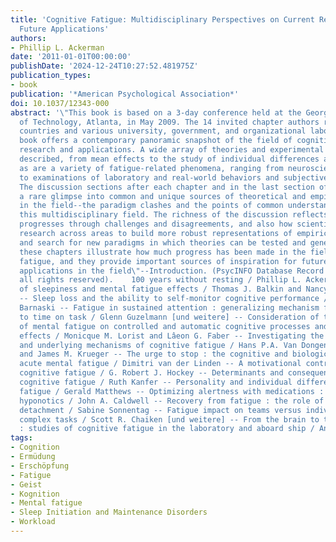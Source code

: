 ```yaml
---
title: 'Cognitive Fatigue: Multidisciplinary Perspectives on Current Research and
  Future Applications'
authors:
- Phillip L. Ackerman
date: '2011-01-01T00:00:00'
publishDate: '2024-12-24T10:27:52.481975Z'
publication_types:
- book
publication: '*American Psychological Association*'
doi: 10.1037/12343-000
abstract: '\"This book is based on a 3-day conference held at the Georgia Institute
  of Technology, Atlanta, in May 2009. The 14 invited chapter authors represent six
  countries and various university, government, and organizational laboratories. This
  book offers a contemporary panoramic snapshot of the field of cognitive fatigue
  research and applications. A wide array of theories and experimental methods are
  described, from mean effects to the study of individual differences and team performance,
  as are a variety of fatigue-related phenomena, ranging from neuroscience studies
  to examinations of laboratory and real-world behaviors and subjective feelings.
  The discussion sections after each chapter and in the last section of the book provide
  a rare glimpse into common and unique sources of theoretical and empirical progress
  in the field--the paradigm clashes and the points of common understanding that transcend
  this multidisciplinary field. The richness of the discussion reflects how the science
  progresses through challenges and disagreements, and also how scientists integrate
  research across areas to build more robust representations of empirical phenomena
  and search for new paradigms in which theories can be tested and generalized. Together,
  these chapters illustrate how much progress has been made in the field of cognitive
  fatigue, and they provide important sources of inspiration for future research and
  applications in the field\"--Introduction. (PsycINFO Database Record (c) 2010 APA,
  all rights reserved).    100 years without resting / Phillip L. Ackerman -- Differentiation
  of sleepiness and mental fatigue effects / Thomas J. Balkin and Nancy J. Wesensten
  -- Sleep loss and the ability to self-monitor cognitive performance / Joseph V.
  Barnaski -- Fatigue in sustained attention : generalizing mechanism for time awake
  to time on task / Glenn Guzelmann [und weitere] -- Consideration of the influence
  of mental fatigue on controlled and automatic cognitive processes and related neuromodulatory
  effects / Monicque M. Lorist and Lâeon G. Faber -- Investigating the temporal dynamics
  and underlying mechanisms of cognitive fatigue / Hans P.A. Van Dongen, Gregory Belenky,
  and James M. Krueger -- The urge to stop : the cognitive and biological nature of
  acute mental fatigue / Dimitri van der Linden -- A motivational control theory of
  cognitive fatigue / G. Robert J. Hockey -- Determinants and consequences of subjective
  cognitive fatigue / Ruth Kanfer -- Personality and individual differences in cognitive
  fatigue / Gerald Matthews -- Optimizing alertness with medications : the case for
  hyponotics / John A. Caldwell -- Recovery from fatigue : the role of psychological
  detachment / Sabine Sonnentag -- Fatigue impact on teams versus individuals during
  complex tasks / Scott R. Chaiken [und weitere] -- From the brain to the workplace
  : studies of cognitive fatigue in the laboratory and aboard ship / Andy Smith.'
tags:
- Cognition
- Ermüdung
- Erschöpfung
- Fatigue
- Geist
- Kognition
- Mental fatigue
- Sleep Initiation and Maintenance Disorders
- Workload
---
```

